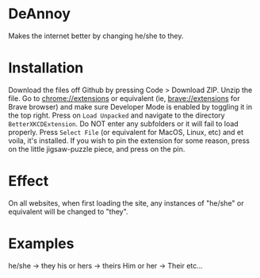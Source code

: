 # DeAnnoy
 Makes the internet better by changing he/she to they.

# Installation
Download the files off Github by pressing Code > Download ZIP. Unzip the file. Go to [chrome://extensions](chrome://extensions) or equivalent (ie, [brave://extensions](brave://extensions) for Brave browser) and make sure Developer Mode is enabled by toggling it in the top right. Press on `Load Unpacked` and navigate to the directory `BetterXKCDExtension`. Do NOT enter any subfolders or it will fail to load properly. Press `Select File` (or equivalent for MacOS, Linux, etc) and et voila, it's installed. If you wish to pin the extension for some reason, press on the little jigsaw-puzzle piece, and press on the pin.

# Effect
On all websites, when first loading the site, any instances of "he/she" or equivalent will be changed to "they".

# Examples
he/she -> they
his or hers -> theirs
Him or her -> Their
etc...
